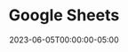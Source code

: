 ---
layout: ext_single
title: Google Sheets
slug: google-sheets
desc: Read and manipulate data in your Google Sheets directly from SAMMI
category: productivity
date: '2023-06-05T00:00:00-05:00'
permalink: extensions/productivity/:slug
download_url: https://christinak.itch.io/sammi-google-sheets
developer_name: Christina K.
developer_url: https://docs.christinak.ca/
icon_local: gsheets.png
screenshots_local: g_sheets_deck.png
version: 1.3
sammi_version: 2022.4.4
platform: Any
overview: |
    **Access and manipulate data in your Google Sheets straight from SAMMI!**  
    For instance, you can set up your own leaderboard and easily share it with others.

    **Important Reminder**  
    This extension only works with public Google Spreadsheets that were created using it. It won’t be able to access or edit any of your other files.  
    There are some limits on the number of read and write actions you can perform per minute (more details in the documentation).

    **Available commands**  
    - Get Data, Find Data  
    - Append Data, Update Data, Batch Update, Copy Paste, Clear Data  
    - Auto Fill, Auto Sort, Randomize, Find and Replace, Delete Duplicates, Split Text  
    - Merge Cells, Unmerge Cells, Insert Range, Delete Range  
    - Create Spreadsheet, Duplicate Sheet, Add Sheet  

    **Who is this for?**  
    This extension is ideal for users with a basic to advanced knowledge of Google Spreadsheets. You should also be somewhat familiar with SAMMI (like understanding how objects and arrays work).  
    With these skills, you can quickly add, edit, sort, and retrieve data directly within SAMMI!
setup_url: https://docs.christinak.ca/docs/extensions/google-sheets#setup
privacy_collect: true
privacy_policy: The extension ulitizes a custom AWS secure API to retrieve your refresh token, as this is only possible server-side and cannot be done from your Bridge. It never stores or shares any of your credentials and can only ever access public spreadsheets that have been previously created with it.
privacy_auth: true
---